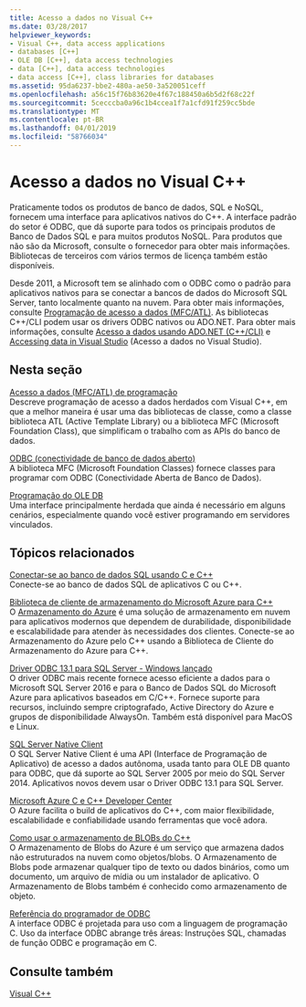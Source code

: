 ```yaml
---
title: Acesso a dados no Visual C++
ms.date: 03/28/2017
helpviewer_keywords:
- Visual C++, data access applications
- databases [C++]
- OLE DB [C++], data access technologies
- data [C++], data access technologies
- data access [C++], class libraries for databases
ms.assetid: 95da6237-bbe2-480a-ae50-3a520051ceff
ms.openlocfilehash: a56c15f76b83620e4f67c188450a6b5d2f68c22f
ms.sourcegitcommit: 5cecccba0a96c1b4ccea1f7a1cfd91f259cc5bde
ms.translationtype: MT
ms.contentlocale: pt-BR
ms.lasthandoff: 04/01/2019
ms.locfileid: "58766034"
---
```

# <a name="data-access-in-visual-c"></a>Acesso a dados no Visual C++

Praticamente todos os produtos de banco de dados, SQL e NoSQL, fornecem uma interface para aplicativos nativos do C++. A interface padrão do setor é ODBC, que dá suporte para todos os principais produtos de Banco de Dados SQL e para muitos produtos NoSQL. Para produtos que não são da Microsoft, consulte o fornecedor para obter mais informações. Bibliotecas de terceiros com vários termos de licença também estão disponíveis.

Desde 2011, a Microsoft tem se alinhado com o ODBC como o padrão para aplicativos nativos para se conectar a bancos de dados do Microsoft SQL Server, tanto localmente quanto na nuvem. Para obter mais informações, consulte [Programação de acesso a dados \(MFC/ATL\)](data-access-programming-mfc-atl.md). As bibliotecas C++/CLI podem usar os drivers ODBC nativos ou ADO.NET. Para obter mais informações, consulte [Acesso a dados usando ADO.NET (C++/CLI)](../dotnet/data-access-using-adonet-cpp-cli.md) e [Accessing data in Visual Studio](https://docs.microsoft.com/visualstudio/data-tools/accessing-data-in-visual-studio) (Acesso a dados no Visual Studio).

## <a name="in-this-section"></a>Nesta seção

[Acesso a dados (MFC/ATL) de programação](data-access-programming-mfc-atl.md)<br/>
Descreve programação de acesso a dados herdados com Visual C++, em que a melhor maneira é usar uma das bibliotecas de classe, como a classe biblioteca ATL (Active Template Library) ou a biblioteca MFC (Microsoft Foundation Class), que simplificam o trabalho com as APIs do banco de dados.

[ODBC (conectividade de banco de dados aberto)](odbc/open-database-connectivity-odbc.md)<br/>
A biblioteca MFC (Microsoft Foundation Classes) fornece classes para programar com ODBC (Conectividade Aberta de Banco de Dados).

[Programação do OLE DB](oledb/ole-db-programming.md)<br/>
Uma interface principalmente herdada que ainda é necessário em alguns cenários, especialmente quando você estiver programando em servidores vinculados.

## <a name="related-topics"></a>Tópicos relacionados

[Conectar-se ao banco de dados SQL usando C e C++](/azure/sql-database/sql-database-develop-cplusplus-simple)<br/>
Conecte-se ao banco de dados SQL de aplicativos C ou C++.

[Biblioteca de cliente de armazenamento do Microsoft Azure para C++](https://github.com/Azure/azure-storage-cpp)<br/>
O [Armazenamento do Azure](/azure/storage/storage-introduction) é uma solução de armazenamento em nuvem para aplicativos modernos que dependem de durabilidade, disponibilidade e escalabilidade para atender às necessidades dos clientes. Conecte-se ao Armazenamento do Azure pelo C++ usando a Biblioteca de Cliente do Armazenamento do Azure para C++.

[Driver ODBC 13.1 para SQL Server - Windows lançado](https://blogs.msdn.microsoft.com/sqlnativeclient/2016/08/01/announcing-the-odbc-driver-13-1-for-sql-server)<br/>
O driver ODBC mais recente fornece acesso eficiente a dados para o Microsoft SQL Server 2016 e para o Banco de Dados SQL do Microsoft Azure para aplicativos baseados em C/C++. Fornece suporte para recursos, incluindo sempre criptografado, Active Directory do Azure e grupos de disponibilidade AlwaysOn. Também está disponível para MacOS e Linux.

[SQL Server Native Client](/sql/relational-databases/native-client/sql-server-native-client-programming)<br/>
O SQL Server Native Client é uma API (Interface de Programação de Aplicativo) de acesso a dados autônoma, usada tanto para OLE DB quanto para ODBC, que dá suporte ao SQL Server 2005 por meio do SQL Server 2014. Aplicativos novos devem usar o Driver ODBC 13.1 para SQL Server.

[Microsoft Azure C e C++ Developer Center](https://azure.microsoft.com/develop/cpp/)<br/>
O Azure facilita o build de aplicativos do C++, com maior flexibilidade, escalabilidade e confiabilidade usando ferramentas que você adora.

[Como usar o armazenamento de BLOBs do C++](https://docs.microsoft.com/azure/storage/storage-c-plus-plus-how-to-use-blobs)<br/>
O Armazenamento de Blobs do Azure é um serviço que armazena dados não estruturados na nuvem como objetos/blobs. O Armazenamento de Blobs pode armazenar qualquer tipo de texto ou dados binários, como um documento, um arquivo de mídia ou um instalador de aplicativo. O Armazenamento de Blobs também é conhecido como armazenamento de objeto.

[ Referência do programador de ODBC](https://docs.microsoft.com/sql/odbc/reference/odbc-programmer-s-reference)<br/>
A interface ODBC é projetada para uso com a linguagem de programação C. Uso da interface ODBC abrange três áreas: Instruções SQL, chamadas de função ODBC e programação em C.

## <a name="see-also"></a>Consulte também

[Visual C++](../overview/visual-cpp-in-visual-studio.md)
